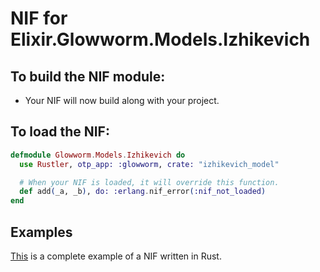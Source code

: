 # NIF for Elixir.Glowworm.Models.Izhikevich

## To build the NIF module:

- Your NIF will now build along with your project.

## To load the NIF:

```elixir
defmodule Glowworm.Models.Izhikevich do
  use Rustler, otp_app: :glowworm, crate: "izhikevich_model"

  # When your NIF is loaded, it will override this function.
  def add(_a, _b), do: :erlang.nif_error(:nif_not_loaded)
end
```

## Examples

[This](https://github.com/rusterlium/NifIo) is a complete example of a NIF written in Rust.

